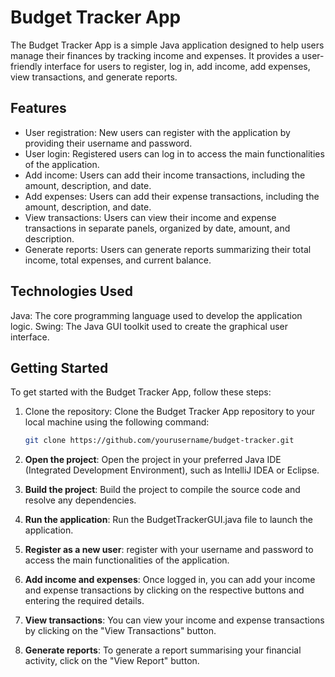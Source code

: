 # Budget Tracker App

The Budget Tracker App is a simple Java application designed to help users manage their finances by tracking income and expenses. It provides a user-friendly interface for users to register, log in, add income, add expenses, view transactions, and generate reports.

## Features

- User registration: New users can register with the application by providing their username and password.
- User login: Registered users can log in to access the main functionalities of the application.
- Add income: Users can add their income transactions, including the amount, description, and date.
- Add expenses: Users can add their expense transactions, including the amount, description, and date.
- View transactions: Users can view their income and expense transactions in separate panels, organized by date, amount, and description.
- Generate reports: Users can generate reports summarizing their total income, total expenses, and current balance.

## Technologies Used

Java: The core programming language used to develop the application logic.
Swing: The Java GUI toolkit used to create the graphical user interface.

## Getting Started

To get started with the Budget Tracker App, follow these steps:

1. Clone the repository: Clone the Budget Tracker App repository to your local machine using the following command:

    ```bash
   git clone https://github.com/yourusername/budget-tracker.git
    ```

2. **Open the project**: Open the project in your preferred Java IDE (Integrated Development Environment), such as IntelliJ IDEA or Eclipse.
3. **Build the project**: Build the project to compile the source code and resolve any dependencies.
4. **Run the application**: Run the BudgetTrackerGUI.java file to launch the application.
5. **Register as a new user**: register with your username and password to access the main functionalities of the application.
6. **Add income and expenses**: Once logged in, you can add your income and expense transactions by clicking on the respective buttons and entering the required details.
7. **View transactions**: You can view your income and expense transactions by clicking on the "View Transactions" button.
8. **Generate reports**: To generate a report summarising your financial activity, click on the "View Report" button.
